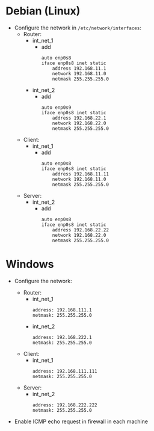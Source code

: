 # Debian (Linux)

-   Configure the network in `/etc/network/interfaces`:
    -   Router:
        -   int_net_1
            -   add
                ```
                auto enp0s8
                iface enp0s8 inet static
                    address 192.168.11.1
                    network 192.168.11.0
                    netmask 255.255.255.0
                ```
        -   int_net_2
            -   add
                ```
                auto enp0s9
                iface enp0s8 inet static
                    address 192.168.22.1
                    network 192.168.22.0
                    netmask 255.255.255.0
                ```
    -   Client:
        -   int_net_1
            -   add
                ```
                auto enp0s8
                iface enp0s8 inet static
                    address 192.168.11.11
                    network 192.168.11.0
                    netmask 255.255.255.0
                ```
    -   Server:
        -   int_net_2
            -   add
                ```
                auto enp0s8
                iface enp0s8 inet static
                    address 192.168.22.22
                    network 192.168.22.0
                    netmask 255.255.255.0
                ```

# Windows

-   Configure the network:

    -   Router:
        -   int_net_1
            ```
            address: 192.168.111.1
            netmask: 255.255.255.0
            ```
        -   int_net_2
            ```
            address: 192.168.222.1
            netmask: 255.255.255.0
            ```
    -   Client:
        -   int_net_1
            ```
            address: 192.168.111.111
            netmask: 255.255.255.0
            ```
    -   Server:
        -   int_net_2
            ```
            address: 192.168.222.222
            netmask: 255.255.255.0
            ```

-   Enable ICMP echo request in firewall in each machine
